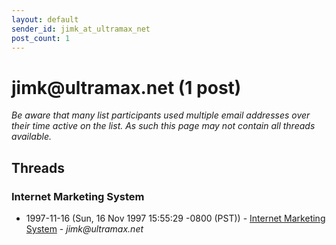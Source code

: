 ```yaml
---
layout: default
sender_id: jimk_at_ultramax_net
post_count: 1
---
```


# jimk<span>@</span>ultramax.net (1 post)

_Be aware that many list participants used multiple email addresses over their time active on the list. As such this page may not contain all threads available._

## Threads

### Internet Marketing System
+ 1997-11-16 (Sun, 16 Nov 1997 15:55:29 -0800 (PST)) - [Internet Marketing System](/archive/1997/11/c227f551d6d3e5ac02347ec28556f7f71b19979bf91bdadb3221e761b433fa88) - _jimk@ultramax.net_

